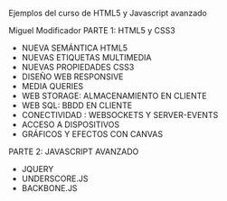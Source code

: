 Ejemplos del curso de HTML5 y Javascript avanzado

Miguel Modificador
PARTE 1: HTML5 y CSS3

- NUEVA SEMÁNTICA  HTML5
- NUEVAS ETIQUETAS MULTIMEDIA
- NUEVAS PROPIEDADES CSS3 
- DISEÑO WEB RESPONSIVE
- MEDIA QUERIES
- WEB STORAGE: ALMACENAMIENTO EN CLIENTE
- WEB SQL: BBDD EN CLIENTE
- CONECTIVIDAD : WEBSOCKETS Y SERVER-EVENTS
- ACCESO A  DISPOSITIVOS
- GRÁFICOS Y EFECTOS CON CANVAS

PARTE 2: JAVASCRIPT AVANZADO

- JQUERY
- UNDERSCORE.JS
- BACKBONE.JS

